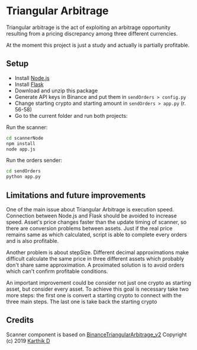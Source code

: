 # Triangular Arbitrage
Triangular arbitrage is the act of exploiting an arbitrage opportunity resulting from a pricing discrepancy among three different currencies.

At the moment this project is just a study and actually is partially profitable.

## Setup
- Install [Node.js](https://nodejs.org/en/)
- Install [Flask](https://flask.palletsprojects.com/en/2.0.x/)
- Download and unzip this package
- Generate API keys in Binance and put them in `sendOrders > config.py`
- Change starting crypto and starting amount in `sendOrders > app.py` (r. 56-58)
- Go to the current folder and run both projects:

Run the scanner:
```bash
cd scannerNode
npm install
node app.js
```

Run the orders sender:
```bash
cd sendOrders
python app.py
```

## Limitations and future improvements
One of the main issue about Triangular Arbitrage is execution speed. Connection between Node.js and Flask should be avoided to increase speed. 
Asset's price changes faster than the update timing of scanner, so there are conversion problems between assets. Just if the real price remains same as which calculated, script is able to complete every orders and is also profitable. 


Another problem is about stepSize. Different decimal approximations make difficult calculate the same price in three different assets which probably don't share same approximation. A proximated solution is to avoid orders which can't confirm profitable conditions.


An important improvement could be consider not just one crypto as starting asset, but consider every asset. To achieve this goal is necessary take two more steps: the first one is convert a starting crypto to connect with the three main steps. The last one is take back the starting crypto

## Credits
Scanner component is based on [BinanceTriangularArbitrage_v2](https://github.com/karthik947/BinanceTriangularArbitrage_v2) 
Copyright (c) 2019 [Karthik D](https://github.com/karthik947)
